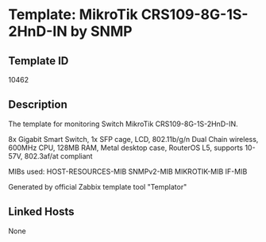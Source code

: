 # Template: MikroTik CRS109-8G-1S-2HnD-IN by SNMP

## Template ID
10462

## Description
The template for monitoring Switch MikroTik CRS109-8G-1S-2HnD-IN.

8x Gigabit Smart Switch, 1x SFP cage, LCD, 802.11b/g/n Dual Chain wireless,
600MHz CPU, 128MB RAM, Metal desktop case, RouterOS L5, supports 10-57V, 802.3af/at
compliant

MIBs used:
HOST-RESOURCES-MIB
SNMPv2-MIB
MIKROTIK-MIB
IF-MIB

Generated by official Zabbix template tool "Templator"

## Linked Hosts
None

